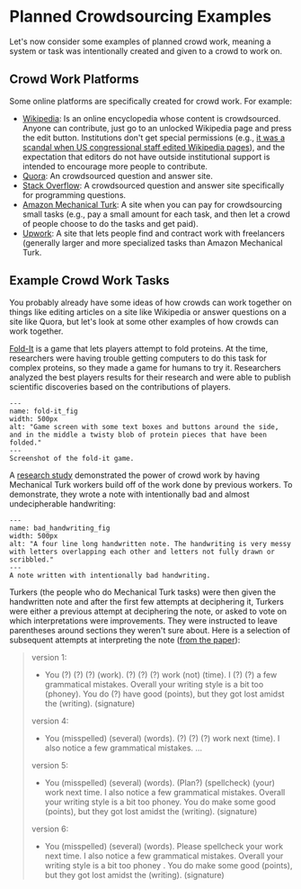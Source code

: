 # Planned Crowdsourcing Examples
Let's now consider some examples of planned crowd work, meaning a system or task was intentionally created and given to a crowd to work on.

## Crowd Work Platforms
Some online platforms are specifically created for crowd work. For example:
- [Wikipedia](https://www.wikipedia.org/): Is an online encyclopedia whose content is crowdsourced. Anyone can contribute, just go to an unlocked Wikipedia page and press the edit button. Institutions don't get special permissions (e.g., [it was a scandal when US congressional staff edited Wikipedia pages](https://en.wikipedia.org/wiki/United_States_congressional_staff_edits_to_Wikipedia)), and the expectation that editors do not have outside institutional support is intended to encourage more people to contribute.
- [Quora](https://www.quora.com/): An crowdsourced question and answer site.
- [Stack Overflow](https://stackoverflow.com/):  A crowdsourced question and answer site specifically for programming questions.
- [Amazon Mechanical Turk](https://www.mturk.com/): A site when you can pay for crowdsourcing small tasks (e.g., pay a small amount for each task, and then let a crowd of people choose to do the tasks and get paid).
- [Upwork](https://www.upwork.com/): A site that lets people find and contract work with freelancers (generally larger and more specialized tasks than Amazon Mechanical Turk.

## Example Crowd Work Tasks

You probably already have some ideas of how crowds can work together on things like editing articles on a site like Wikipedia or answer questions on a site like Quora, but let's look at some other examples of how crowds can work together.

[Fold-It](https://en.wikipedia.org/wiki/Foldit) is a game that lets players attempt to fold proteins. At the time, researchers were having trouble getting computers to do this task for complex proteins, so they made a game for humans to try it. Researchers analyzed the best players results for their research and were able to publish scientific discoveries based on the contributions of players.

```{figure} fold-it.png
---
name: fold-it_fig
width: 500px
alt: "Game screen with some text boxes and buttons around the side, and in the middle a twisty blob of protein pieces that have been folded."
---
Screenshot of the fold-it game.
```

A [research study](https://uist.acm.org/archive/adjunct/2009/pdf/doctoral_symposium/paper193.pdf) demonstrated the power of crowd work by having Mechanical Turk workers build off of the work done by previous workers. To demonstrate, they wrote a note with intentionally bad and almost undecipherable handwriting:
```{figure} bad_handwriting.png
---
name: bad_handwriting_fig
width: 500px
alt: "A four line long handwritten note. The handwriting is very messy with letters overlapping each other and letters not fully drawn or scribbled."
---
A note written with intentionally bad handwriting.
```

Turkers (the people who do Mechanical Turk tasks) were then given the handwritten note and after the first few attempts at deciphering it, Turkers were either a previous attempt at deciphering the note, or asked to vote on which interpretations were improvements. They were instructed to leave parentheses around sections they weren't sure about. Here is a selection of subsequent attempts at interpreting the note ([from the paper](https://uist.acm.org/archive/adjunct/2009/pdf/doctoral_symposium/paper193.pdf)):

> version 1:
> - You (?) (?) (?) (work). (?) (?) (?) work (not) (time). I (?) (?) a few grammatical mistakes. Overall your writing style is a bit too (phoney). You do (?) have good (points), but they got lost amidst the (writing). (signature)
>
> version 4:
> - You (misspelled) (several) (words). (?) (?) (?) work next (time). I also notice a few grammatical mistakes. …
>
> version 5:
> -  You (misspelled) (several) (words). (Plan?) (spellcheck) (your) work next time. I also notice a few grammatical mistakes. Overall your writing style is a bit too phoney. You do make some good (points), but they got lost amidst the (writing). (signature)
>
> version 6:
> - You (misspelled) (several) (words). Please spellcheck your work next time. I also notice a few grammatical mistakes. Overall your writing style is a bit too phoney . You do make some good (points), but they got lost amidst the (writing). (signature)
